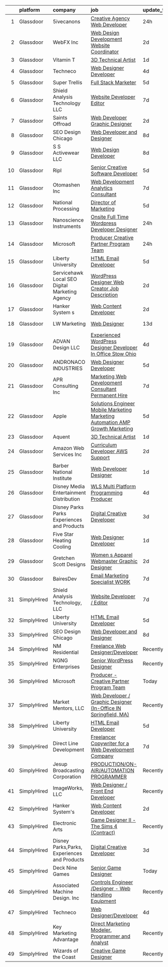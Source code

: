 

|    | platform    | company                                            | job                                                                                                                                                                                                                                                                                                                                                                                                                                                                                                                                                                                                                                                                                                                                                                                                                                                                                                                                                                                                                                                                                                                                                                                                                                                                                                                                                                                                                                                                     | update_time   | location             |
|---:|:------------|:---------------------------------------------------|:------------------------------------------------------------------------------------------------------------------------------------------------------------------------------------------------------------------------------------------------------------------------------------------------------------------------------------------------------------------------------------------------------------------------------------------------------------------------------------------------------------------------------------------------------------------------------------------------------------------------------------------------------------------------------------------------------------------------------------------------------------------------------------------------------------------------------------------------------------------------------------------------------------------------------------------------------------------------------------------------------------------------------------------------------------------------------------------------------------------------------------------------------------------------------------------------------------------------------------------------------------------------------------------------------------------------------------------------------------------------------------------------------------------------------------------------------------------------|:--------------|:---------------------|
|  1 | Glassdoor   | 5ivecanons                                         | [Creative Agency Web Developer](https://www.glassdoor.com/partner/jobListing.htm?pos=107&ao=1110586&s=58&guid=000001814741b17e957976857924c1ac&src=GD_JOB_AD&t=SR&vt=w&ea=1&cs=1_4ab7ccbb&cb=1654757896961&jobListingId=1007927276507&cpc=973E6D846143997F&jrtk=3-0-1g53k3cd6r0m5801-1g53k3cdjr04m800-84094eaa113f8c80--6NYlbfkN0DwgN3Z0NLANbqvS63xM-vlXxP4hUP8fczFn8co1XNvGgiZevgx41uD-8wuv-7f4oEpDxF0jaTNnGxpufoP4YOzprsp7u9ZgNQK9f8FjBBJ9XIgNuTMxmKxCGoz3d1dGbfbgEzvWaDtePiTy2fwByLniqz_qXD7N9vgkqYwEZzoEabkJ9UFWHUQxjyKJVaCmkmG50Rmmpw4NqSwgvOepd9jd09TJxovsZLHdKUcUoc7PwTM7yZH7BgCB55QoCpKNiYtHvHFg4or1JhcYmKJdWcHZbNG2O7Gj2bHUuAIhEcDceB3TowCCsfdbGXhiJ_bYsMM1RZku9v-NsNazEnke2cIbvhJs-W9JAgWJz2xtpCVYIl4960avu6oa54gGg_hhd349Chi8XP0sRcGfOv1l0pn3cPgbUstOC9XrAiQYO8gWWLMfBRgNtcDY0IFsgneoIUTmAyp2uVL9NZNJSJjkmdv3RcdwkwELzeLNdSfJySsomhJct4epSCJDRjukBrv-4KPoXbarAAetg%3D%3D)                                                                                                                                                                                                                                                                                                                                                                                                                                                                                                                                                                                    | 24h           | Jacksonville, FL     |
|  2 | Glassdoor   | WebFX  Inc                                         | [Web Design   Development Website Coordinator](https://www.glassdoor.com/partner/jobListing.htm?pos=109&ao=1110586&s=58&guid=000001814741b17e957976857924c1ac&src=GD_JOB_AD&t=SR&vt=w&cs=1_214c5b33&cb=1654757896961&jobListingId=1007920957231&cpc=9FCFC59387E3FBF4&jrtk=3-0-1g53k3cd6r0m5801-1g53k3cdjr04m800-f463d66769996559--6NYlbfkN0AA3uNcJ0aeXBAdVd1dUlJvZjHaUXbbC2QUFGJChoFW7xEU327m6es5SMDBLQ2TxuGDjWXhihKMzw2y6I6OYJUyY_7T4qpwyu_xqj7AmKm5Ig7tJYUUxVeWi8D08CpuVLYffC9MlUCMZe6iHQrfpYu5yTN-TfC6PQWo9DbQknP0IuiXsy73zAY6wy4ojSM35m3YYzr3igjAdY3oOTMNthfzFR3jJVa4Y6OySn7R32XehZs1ZYMBeGkJDfySfHrKZCRtEOXNYEjFftBl0Jocq1XKwvm4UKOFifF-jUMNH3u1qKYIJSQmzR1nrZvb2UtW8d5GNJPwlPbfbQ6rAL-zZZfE-OYBlkIbyjMGoK8we7vuUjH45xlcrpI8XBSZLTPw6rOLiVa11H0TVwcIXenY3MJ9ejkGAo7luGvfU_DkBXUKwASoRtqHgshLD-Of6B6bnqm6CFDQZVxrIpYpSUO8MbmAdOBCsSVJvt2rFT6f04y-q6EX0D3c-Cgkb1qqqpZL_-B7mozsGpVAeE0Jo8m9LsXztex5tGWmSEBdfj0Hk_q_MFmSz2LZLCO1pUZFHsWGW6DtUQlkEaj6O58lVZfzWwCKZj0H3VLyb9A28yFADmd0Kg%3D%3D)                                                                                                                                                                                                                                                                                                                                                                                                                                                                          | 2d            | Harrisburg, PA       |
|  3 | Glassdoor   | Vitamin T                                          | [3D Technical Artist](https://www.glassdoor.com/partner/jobListing.htm?pos=122&ao=1110586&s=58&guid=000001814741b17e957976857924c1ac&src=GD_JOB_AD&t=SR&vt=w&cs=1_3c9241a0&cb=1654757896963&jobListingId=1007924250804&cpc=B076152010A3B66C&jrtk=3-0-1g53k3cd6r0m5801-1g53k3cdjr04m800-b676246afe9ffab5--6NYlbfkN0DMrcEu7yrtATojKJA7cEzGQ3FdRGWLh0CZQInL4ECGI6k5tN82kdM0OKoro5eXmjqrlAnDtckO5oeRnp0WuwL4LRISKzB96TROHOn88Gkm_ZjVTDxR6yvKi-wTEpxbYoH4Q9Epgd_JwKUcv74onN9sPbFCnxTAPOYzeQVeoWsKFMqYs4iW4RQB83hfagTwsAPY2C3fILfeJQAlZCfeDYTEYtoKd_UgOvU_2MGzTU1-xMg56x8nNdApOG-v8JUtVGQl3YXwhNTpY9TXp89JkuFkY3dhI23sWa-pyGWQP5Z9eg178CB6AfOATd8UYM6gGO1JBAeDZhq-H4MGPdSPQ6N3w-CRK4NXaAnkyJ8qv8GuRzi59JI500hCuaM1KYnt16Sz10S9-Dg9PvyBHW8o5K-yLNQLYnvPgTwRyzCGW495ktKPGr9FvPAFazhW-w1WcJJEGKWnja54tPWiU-WmNf2LEYJEbtuz3g8%3D)                                                                                                                                                                                                                                                                                                                                                                                                                                                                                                                                                                                                                                                 | 1d            | Remote               |
|  4 | Glassdoor   | Techneco                                           | [Web Designer Developer](https://www.glassdoor.com/partner/jobListing.htm?pos=130&ao=1136043&s=58&guid=000001814741b17e957976857924c1ac&src=GD_JOB_AD&t=SR&vt=w&ea=1&cs=1_211f8b12&cb=1654757896963&jobListingId=1007917975416&jrtk=3-0-1g53k3cd6r0m5801-1g53k3cdjr04m800-5066b3ab79b21723-)                                                                                                                                                                                                                                                                                                                                                                                                                                                                                                                                                                                                                                                                                                                                                                                                                                                                                                                                                                                                                                                                                                                                                                            | 4d            | Remote               |
|  5 | Glassdoor   | Super Trellis                                      | [Full Stack Marketer](https://www.glassdoor.com/partner/jobListing.htm?pos=106&ao=1110586&s=58&guid=000001814741b17e957976857924c1ac&src=GD_JOB_AD&t=SR&vt=w&ea=1&cs=1_c323b2a7&cb=1654757896961&jobListingId=1007916099653&cpc=678FF63AF7ACCB7E&jrtk=3-0-1g53k3cd6r0m5801-1g53k3cdjr04m800-05df1faa118ee33a--6NYlbfkN0DsBOlmEAMqZtav1V1WKZO3RUElpafjggtWvxyDQ3xFSh1wBRGmW-tFNLeqS-E3LLXxa83bj81VZ4GjKQx-g4O9na_cOsk0VB6pO0AMHdwLqRvquaOO0ESt0V_23ylcTwrV5E5izcq-q58pQWc_DBROzeRcXh5UAI1JYoZd3aQvy4v3aIfe8cwbKiiiA2Qnakx3LjksrOXna68Wbv6S5JcCj0I0-z2oW9v5UBp64J-DUTqhSvMv9JXS2ymS9h-6Jdnke0GjMA9JBdCVOkUIhRtRGeY_5noQs6R0QfeQuii-r-7lx2CSzDqXNYVm_EL89b0b4p4WEckd78naZEzXguMrJtnhc9W4fMEtMG72sIsOnmeu3-8Er0xeQds4N7vcANfI_e4qI4hkhSNnAl8-YeLBjkBHewDA3EIsLY3plTPAt0kIw0iDE1aVzAuF1ejlSLIIk0LDC-E1ceNqCjK0toV12_KunYM1tGnKT1rj_OyplQ8M2ZJbXRn5lin2v0HU7AezmewvYTT2EA%3D%3D)                                                                                                                                                                                                                                                                                                                                                                                                                                                                                                                                                                                              | 5d            | Buffalo, NY          |
|  6 | Glassdoor   | Shield Analysis Technology  LLC                    | [Website Developer   Editor](https://www.glassdoor.com/partner/jobListing.htm?pos=102&ao=1110586&s=58&guid=000001814741b17e957976857924c1ac&src=GD_JOB_AD&t=SR&vt=w&ea=1&cs=1_11d58e1e&cb=1654757896960&jobListingId=1007910318418&cpc=A030875928E27D3C&jrtk=3-0-1g53k3cd6r0m5801-1g53k3cdjr04m800-1892fc351d5545fc--6NYlbfkN0A7LSr4CKZbumFuJknH5ykF-QeZfrUa1JqeHNw83nAVsH8lo3uH_6lugSpin4uZHVi1kMiaB4MGUQ-QxtgHE0ovt8yOD-Sl5ApIsHXCZxiEtMS6SqhOo4dhLxdscFZ0bESxhugF_VPlDnSTY0-BF8B2APJCm9FWs9Q941fcoRAxd96HFbEEwfsfUK0-A2l8hTLX5Ie7Zw02AK7wRRid4Ol3AvOG831opd3ABgUTNT2J2MWmeC7X3dbuUo1l3iNXMr14rDd35zrEMYM9zN-NDvkqvAeg0sFdjXZ-oAbktFodqcJeiOfspPhDBtq2_GAmo4SDJnYvI18nzYKpgsFsqBtiNc4IYD0oZQ7nUPCDyHvCiIw8EBuqQgFBZeACNijDmfFhYo8TS7UA1ojgAiD2LvrG8iwAjrsCBvrcFJWCFeUtvCP-TxNIiA7gEKawl3DAS9hBnqc9a-BVJsIvBUcXw8zxU4lOXlH2tchVituZXpPdTYSeT1tYnjwC_Oh2yxfIjgUpgJziXIvluA%3D%3D)                                                                                                                                                                                                                                                                                                                                                                                                                                                                                                                                                                                       | 7d            | Fort Belvoir, VA     |
|  7 | Glassdoor   | Saints Offroad                                     | [Web Developer Graphic Designer](https://www.glassdoor.com/partner/jobListing.htm?pos=110&ao=1110586&s=58&guid=000001814741b17e957976857924c1ac&src=GD_JOB_AD&t=SR&vt=w&ea=1&cs=1_9c5c6a48&cb=1654757896961&jobListingId=1007921596240&cpc=1EC006BEB16B588D&jrtk=3-0-1g53k3cd6r0m5801-1g53k3cdjr04m800-a9362e90bfd08618--6NYlbfkN0D4nuovUOU2dPryPr7-xanE7ZFWASvaSyNm3BqXIbrO0rpDsXgNTBKZrqn3k_yg8wD1nIKStaLf25xej0NSnVYxUFBNuDOJm41IUixLvY4z1wMRGBz5tMhfduU8J63ITegGk4S_TCv2MEhLLnPQZ_uNv1So24vR5aH5fpKXRleMXLPjw-G3Jt6j8uO_ba0BlymnCpvfWS9Irw6pPPKnKfSdGvWH1hUL89GEsNBAfRyLyGo4PXRmatozrw9qOgdmXJ3Ypq-gNNuVEJH6tGy8q1Ao0lIhE47LyIjowd6e3ar3rZtKGg1NOOSC253aY3Vzcax3Tbeo4F1m7A3R3Ifm-ZAmyRrIABgrkEEHDZEczJJ6K6cVgSP48RgdQBZCDOJ95U7Svz204D9d7bfyKDkxWvi3x-GJxJHLc631IuPGYYhGDgtrZHvEwOJpO8XMTd1lzNdhYRGP3OquzX_AqbeD2ghzwrCXEcBKH9APQOLsijxTKEbQLwxtEt1P2lENS60J_0STCbfg1M0Igg%3D%3D)                                                                                                                                                                                                                                                                                                                                                                                                                                                                                                                                                                                   | 2d            | Glendora, CA         |
|  8 | Glassdoor   | SEO Design Chicago                                 | [Web Developer and Designer](https://www.glassdoor.com/partner/jobListing.htm?pos=129&ao=1136043&s=58&guid=000001814741b17e957976857924c1ac&src=GD_JOB_AD&t=SR&vt=w&ea=1&cs=1_377ec135&cb=1654757896963&jobListingId=1007905745551&jrtk=3-0-1g53k3cd6r0m5801-1g53k3cdjr04m800-edb5c12235ecbca6-)                                                                                                                                                                                                                                                                                                                                                                                                                                                                                                                                                                                                                                                                                                                                                                                                                                                                                                                                                                                                                                                                                                                                                                        | 8d            | Remote               |
|  9 | Glassdoor   | S S Activewear LLC                                 | [Web Design Developer](https://www.glassdoor.com/partner/jobListing.htm?pos=105&ao=1110586&s=58&guid=000001814741b17e957976857924c1ac&src=GD_JOB_AD&t=SR&vt=w&cs=1_38a98871&cb=1654757896960&jobListingId=1007907546318&cpc=3AA3C13EDDBAE8D2&jrtk=3-0-1g53k3cd6r0m5801-1g53k3cdjr04m800-9a94e0e65c736bca--6NYlbfkN0Ajr136nt6A_LHOZ7dazkZBMRVGXfFx1UH3hXSlGZi78qV2vh4IIPaG56QxCFgA56Adpr9RaXdipIXu1R4bmSOvMziN5foyE-Hu6-wOJzorB798i-BTTof0WkY407sJ8JJ-b48jkEdELNvzxft-sRf5NMtJ6JiYIBRDHRpWroXbQqBaO_5kxxHvN-KYbt9H9FU-F8bCVWeed56PDkhqUEuRGHhHzWK0Nu3lZP0kPet2iRwACwaCwOfDb-EMyWgGqkGu5pDNkmXQJgprkAY4vOSY5ydtHApKp0JbSP4gUuecl0g5uVCe7wNfic2P63ns-tm-7epoqG9rO18CuM-hNGGdMH92P6ODMFhQ8AQzBmRCGAwluTXT7-jDzb3r2_EBdoENDRqGSR2psXX2YZ1VJiX6aW6NkIE-L2OhjrzeIxHOCOoIB0UQuxSBw1LsUIT9vLWPBK5m7E0S17gHZW-eMFiaTUxBvtvpPEmjCJGCSI0hJixXlaD6AnNLQBUe0zouVvLGmPG0-pDT9fy5_ZWduGD3UE9SR-UDr-vyzi658_zxoaMftbeKQmoQeJQ0-F_GIopmGKiad0zE8GfYdzhmB_5PxTE4PLTykEwhN1idBLSUigOSanRZ0GFHF7LWRr0bA9t30-LLsbArV9agmUdEdDlQ6O3s6lp4JPHdbNo7vbHGMf-yV7yU7io88HcoK6XhKe-wpFopkCqkcXz5rPAmUh2OTKvBJu2rSEftXn0vVz1ETvuRCQBUvp9hJ1QKCjFHng4%3D)                                                                                                                                                                                                                                                                                                                                                | 8d            | Bolingbrook, IL      |
| 10 | Glassdoor   | Ripl                                               | [Senior Creative Software Developer](https://www.glassdoor.com/partner/jobListing.htm?pos=116&ao=1110586&s=58&guid=000001814741b17e957976857924c1ac&src=GD_JOB_AD&t=SR&vt=w&ea=1&cs=1_0127126a&cb=1654757896962&jobListingId=1007916173792&cpc=F5E96E35A1725171&jrtk=3-0-1g53k3cd6r0m5801-1g53k3cdjr04m800-3aa39966da08cdc6--6NYlbfkN0C1hbfb0kNfjEz9wPHc97tRjY8tE8O6gicCPMDAwXENoGf_20ZGcoJyBqdNZAfAga3Soipd2Yx2ttz5LEZZz7MUiLeug6s0XU5Nfqp1VpdwEw8jTC3Yrfv3I1Pwsot0arDGDcaqOfP0MkV19dOR4ydXRLVGxAM_yBArHPMTqQdyYJasaNJAr019UWmTpXvOnOQZSGN4-KQY1eFZBGHQF_MnTOkLGk_5oZsa-y2G4BFK0Aaa_9G5tUThKDPim4jDBtO0py36HeULRJbKLccr5hPncCH22fragr6aF8LThY6rV3Da1ME68XQlk0DnFXeJCh8ZGcvEpYhVe_VkiWR4zhIG88PQiTkerPM0oankGgIzecpmg9wKgOfSrg7cbqhAhcNsjuxfHSgx0LGgaP4UzZA0q7olibbLGET_qLYi_e9kKmaBDGnAJzrcvVKess59llDgGRx_hpn1CS7D9jV0-UKXFlp-5lJrXI3vB3-XMIycz2GE21RiognuZioyDVItb8sBWYFktUtlpw%3D%3D)                                                                                                                                                                                                                                                                                                                                                                                                                                                                                                                                                                               | 5d            | King Hill, WA        |
| 11 | Glassdoor   | Otomashen Inc                                      | [Web Development   Analytics Consultant](https://www.glassdoor.com/partner/jobListing.htm?pos=125&ao=1110586&s=58&guid=000001814741b17e957976857924c1ac&src=GD_JOB_AD&t=SR&vt=w&ea=1&cs=1_19a659a6&cb=1654757896963&jobListingId=1007910044357&cpc=AC285F3A3ECA6BB0&jrtk=3-0-1g53k3cd6r0m5801-1g53k3cdjr04m800-7f9d6fba4d1984c1--6NYlbfkN0DTvtoqktU-aaZHXeGwDg0D5Yy7XbOWxpdcnJgUddNWsDjBWY6ZI834NPhZpr91kLa3xmeoAv2VDAkr4EsHgtAhMA5CwwH4IdeO5pgFdE-c4H5WcIXlUVpA5mYf8iEbNQkIHiWMr2KDg4vuVh8UkHwhXPyBDYqg_UDw3plJFNF8tkSXGwQG_j7x063Y7VKW2_b1sYsG_IJRKvVqd9qZCuVlHtv-vTAXWKP9h0nSMO4SG3TZNlxJhB0YmSZgGrT4c7jtdhMSh31ToWBHJZcPCuDHmC9CrfHNQjQurJZqVzyQAYoD-a3NEoQUY3dfpePneaiyWUlbcg9aOuzReiWIa7A7NJv55OlJ5jpfvKpDtuHGElSgGbSTDuypNHNsxkB6j0CH7xAJ0oGkMb_b5hsnB-nMzMrBbLOmVokEAjytBkAgMI1DUXHEhlHS4_1D745EthEhfDULQvxFls_mOZ-f4Ai3o_oI7kEcYbKH0ynZlgeWE1SRr4eXC54o7B4nTh-bPen_m36TMxo4FJ0IBcoTGYWlhZ8uRm3zAUk%3D)                                                                                                                                                                                                                                                                                                                                                                                                                                                                                                                                                         | 7d            | Zanesville, OH       |
| 12 | Glassdoor   | National Processing                                | [Director of Marketing](https://www.glassdoor.com/partner/jobListing.htm?pos=104&ao=1110586&s=58&guid=000001814741b17e957976857924c1ac&src=GD_JOB_AD&t=SR&vt=w&ea=1&cs=1_ed4bc63d&cb=1654757896960&jobListingId=1007916964215&cpc=0EF3FADC52EC4A72&jrtk=3-0-1g53k3cd6r0m5801-1g53k3cdjr04m800-dc6cab13f25e018c--6NYlbfkN0AO-lx13pzomzdSppJUWL3QXsQT8oyFk4U4LWH8QC50ColyNbWeS4BJzYXHWe0txg8CfUGoEEFySOmU_Gayl2XdIB9dvWMJG8hAmScqqUOk8-tvtY76W36MKcp7hcK7cXkDpVr4IV94xAZg-Q2B_bjpuKX6JGgzId8Sz0C_POTt1D2jncYGW4vnO8To6aTSApEMV6tBw0hKT_27nz_E0OrPF-vdQ_C8HTN8UbXkAGsevAQOqnxpCNPugtiJISaLW3SrK01t1jhFkxmgysQDCJ4OXstqmikr3Wb7RT46tzKVDu0WfnlHHZl4uOvIEwbU-UU1JsIcBQshADiKCoBo1Bag5yfh9ydjyo_xeP_46gQSJsq6znbpq0tnSSIbd7F2YuuHwBmdE77ZFmALThgDRJREVdUrjmQF1ijyh6iWMKH7AI-F0FA20j5hNEuKWcnpudi9cZ-vJ_WNB-yyOejn4nfO8McStdrRe5WglFpy8322XBXsGY6dYu2fgr42joHhbm_9Jpv80Lkemg%3D%3D)                                                                                                                                                                                                                                                                                                                                                                                                                                                                                                                                                                                            | 5d            | Orem, UT             |
| 13 | Glassdoor   | Nanoscience Instruments                            | [Onsite Full Time Wordpress Developer Designer](https://www.glassdoor.com/partner/jobListing.htm?pos=108&ao=1110586&s=58&guid=000001814741b17e957976857924c1ac&src=GD_JOB_AD&t=SR&vt=w&ea=1&cs=1_6a105ba1&cb=1654757896961&jobListingId=1007926136725&cpc=BFE8C4BF51BDD557&jrtk=3-0-1g53k3cd6r0m5801-1g53k3cdjr04m800-5069f7cf6be236dd--6NYlbfkN0ApRnHUsNjnfNRWRnM7ATff9SNPzL8qSlFUCY4RzXflRD5VaCzMStmEdENmNM8JWCKXvxC4QtR_mvMC5kqUrpzT7iwktI0Hn79S6pMaOtfpmv-Cyt-vRNjahz6qtzfhn-fLCNKgq638TYlWfOc-h8uz8NE3KvVrtsgrfsQFPgJUm0VytLuTzaMLBpx5dZiIV1t2TcXgacWfak95Mn-JRFowWDiOmuZQjumw5hymxMGxn1Hetzfs35DulWw9xjZDDcSgWNoAXQXhBB9ByUIdX2E9I5Kd2QRqguMc9dmMO91e_q_0Xr5ViYZWvrsent45Sx_AvorYcGuAgRsCZ1iDSVWsAE9FSlnfbU3w2g4bCstMjMDsEoBsh4ZR6G35oRd7DhZRbEY4n1UBBnRLebb6_oxYK3QA6ZoPMISGO8WcCidIGvSUFQKNem2G3k5h2wrnE63YKvts-ZiMz70Hwmh7db6svj_dpYvd5Pp7_rYgYOdS4gN0OjZ6jnGsnJTRuywBlc2j413wcL1HIQ%3D%3D)                                                                                                                                                                                                                                                                                                                                                                                                                                                                                                                                                                    | 24h           | Phoenix, AZ          |
| 14 | Glassdoor   | Microsoft                                          | [Producer   Creative Partner Program Team](https://www.glassdoor.com/partner/jobListing.htm?pos=127&ao=1136043&s=58&guid=000001814741b17e957976857924c1ac&src=GD_JOB_AD&t=SR&vt=w&cs=1_1e3fd20c&cb=1654757896963&jobListingId=1007926717850&jrtk=3-0-1g53k3cd6r0m5801-1g53k3cdjr04m800-8a8a2c497df37388-)                                                                                                                                                                                                                                                                                                                                                                                                                                                                                                                                                                                                                                                                                                                                                                                                                                                                                                                                                                                                                                                                                                                                                               | 24h           | Redmond, WA          |
| 15 | Glassdoor   | Liberty University                                 | [HTML Email Developer](https://www.glassdoor.com/partner/jobListing.htm?pos=117&ao=1110586&s=58&guid=000001814741b17e957976857924c1ac&src=GD_JOB_AD&t=SR&vt=w&ea=1&cs=1_bbabf564&cb=1654757896962&jobListingId=1007915758186&cpc=8795CF9063CD573D&jrtk=3-0-1g53k3cd6r0m5801-1g53k3cdjr04m800-8008f5f408073523--6NYlbfkN0DJj_xBnMkxta0JkMhp2zrLnOUztiQYfsFoMajxVnxJH1F0cTi7s2M4ahEdLdWFO-BqmRaLUpbwRIZ7IJNE5Jhy2Q0vZVUdHycJeJyACt3qfLEXBtyRyPrgrnr3HxdQLYX3EwJ4XPiDxoSfjsS-rituzWuBLTDBkYgFntRSehJ6_bQZ9iUcKZ1AGEA1ZSy-_-SaXbqM-R526ucCGWeqWdXx3xNlTVUEkHF8xApw65xBFluqwML55vmWtxCTYkl7MNwX1UGVxuPUbKVpcmjhXHLs9W78-GwelNeU9y_OlkBOYqVkQkTC5Hx2hy8ADMCZdYC98GY_ao9n1fvUdbbDr1dqRA9j8Gv2SlOPsxYUM4PiA3brR55nmDxUdy77u4TCu0AhtyfaAqyPIARAWLjXGDLsnoRWUEHMeH4JkzK1hJx2fLG4S1hOV0I_p4iZocXjEhzq_gKfimCL_revwNHVs7YevFBqEvmDZ9WUeTN60rUUtqQamBNruqw2)                                                                                                                                                                                                                                                                                                                                                                                                                                                                                                                                                                                                                         | 5d            | Remote               |
| 16 | Glassdoor   | Servicehawk   Local SEO   Digital Marketing Agency | [WordPress Designer   Web Creator Job Description](https://www.glassdoor.com/partner/jobListing.htm?pos=115&ao=1110586&s=58&guid=000001814741b17e957976857924c1ac&src=GD_JOB_AD&t=SR&vt=w&ea=1&cs=1_22e4407f&cb=1654757896962&jobListingId=1007921444550&cpc=C19BE7EA145E205E&jrtk=3-0-1g53k3cd6r0m5801-1g53k3cdjr04m800-b8d7ee5057e9e745--6NYlbfkN0Dhyl2KT8cYDhmhv9OWpKkN0cfTo7UwpzpqH4qyOwi-mAUskKMdUXjSzTrbcDQE3b4DvzeHnyYLIgmjdoW0pzWiXy9kTvRFBiWwHGyAz5svE1DQUwu30cZEuC9VwOyVXP_le78BVu7-k8JcUCYl7Jpey8Yx1JZ0pYedNATshKYmXdEDR0PZxHwwIkp7W8_wRpgyB7YX1rfF8lfdTI4IQeV_TGqJM5jpI9425MClnvUQj7SP9CsZwyHslg0MqLE-svXms04Hu_VSuYq9nRAAme2PoljvoXesfA8ZAy3l5cb47nr8npdOGNAmOTNH6jrrmBHqL7DHs8dCO6vAAIlFkR-PB-zmrZP8_lF4dtVrpcZ_s9amROFCIjOdTbZyZXMknrrDroi9AoMjQ2wI6F7o72HypLKZjHWmEii7bFEN_9PlcpdSpSKG6fH7Vkz6QjWzWREgXVdRGC0JDzr-mCs4U470_MT0nI7oQ3ISMEdbGep6_UdfP3O4JplUNViIKMLWmQ7ublfDkBO7w5FqvOTqFBFzLBC6_fjiIiU%3D)                                                                                                                                                                                                                                                                                                                                                                                                                                                                                                                                               | 2d            | Folsom, LA           |
| 17 | Glassdoor   | Hanker System s                                    | [Web Content Developer](https://www.glassdoor.com/partner/jobListing.htm?pos=126&ao=1136043&s=58&guid=000001814741b17e957976857924c1ac&src=GD_JOB_AD&t=SR&vt=w&ea=1&cs=1_84747b57&cb=1654757896963&jobListingId=1007920966722&jrtk=3-0-1g53k3cd6r0m5801-1g53k3cdjr04m800-4bd204d5999c692c-)                                                                                                                                                                                                                                                                                                                                                                                                                                                                                                                                                                                                                                                                                                                                                                                                                                                                                                                                                                                                                                                                                                                                                                             | 2d            | Remote               |
| 18 | Glassdoor   | LW Marketing                                       | [Web Designer](https://www.glassdoor.com/partner/jobListing.htm?pos=101&ao=1110586&s=58&guid=000001814741b17e957976857924c1ac&src=GD_JOB_AD&t=SR&vt=w&ea=1&cs=1_2e8b49c9&cb=1654757896959&jobListingId=1007895468321&cpc=6AC19DBC8EBCC543&jrtk=3-0-1g53k3cd6r0m5801-1g53k3cdjr04m800-3d06236e05f6d6ba--6NYlbfkN0DfhRLDY5E7BVY3xhBTAobuSaZ3WR2SqAJ-w4NHeQGDZ_AVI7MoW9SUwOGs9_RAfrAHgCsjqAmyd0L6pLGceABC0g6YNCi_CHcKRNHjlY7FcUJrmQFGECGsyUm65aWq_IoRzvdVPewbiEFdQ5-bS4Bc0Ka3utPSsiD_VWk3KeUaZ1TrX8lmp4rqDA7_LBmhjec14m_sMbJocW6KWmopEKIYp2mkiAsJIhTjvhfIajfojKIV8PGUeVZpvElUHacZczVht0RILoEpzI6A0krrNyWpZzw2xN616ci87i5uCUd4dM60joletwI5HBe0DKBPZjKtbg-sFSc3yUWHQLPG9XdXzmZCe5Vx4PBTHR-pN5co3Q4v0VFY9gZTWumqyQBzWCYHG9EBcvnKreQ85MwTJqQNspZKHOu7ldofYCJ8a4h9V6zjD4RbKCBn0ENxZWHSzABwsXotGY-kgKshcmyOD1CLNcqUp-U3yLahPT-OItJ_3wNFq6iJtIgYYVqJh08F_5k%3D)                                                                                                                                                                                                                                                                                                                                                                                                                                                                                                                                                                                                                   | 13d           | Bonita Springs, FL   |
| 19 | Glassdoor   | ADVAN Design LLC                                   | [Experienced WordPress Designer Developer In Office Stow  Ohio](https://www.glassdoor.com/partner/jobListing.htm?pos=103&ao=1110586&s=58&guid=000001814741b17e957976857924c1ac&src=GD_JOB_AD&t=SR&vt=w&ea=1&cs=1_ef4e6199&cb=1654757896960&jobListingId=1007917643696&cpc=55AEBC16DD02C8E6&jrtk=3-0-1g53k3cd6r0m5801-1g53k3cdjr04m800-5ff23c5acf5c8d17--6NYlbfkN0D55hMz5WA8YX_dLayiPM-06ubVX86EvwRRl9IlyL2IOxUk6jvVi89EQpwJ_IRxxURGsp9L37NUwP3BB_cr5DGNmbSMs30THpfvwIpJVeBv_FyqtVXeZwvKyxs3MdHXAHPWOEjf3eO_aNgc7nNZ0Tckfv22IIh7me0jK0kDgsfbccu7SAmZy5O5qsyds6vwCr47wHOlzmT3EJ_D35JvQJndZ4kmIVOw9ipPi10Ba1SxVNG3LJYQ6-dkMc-KgBoVQxik-BZ6EhBvp8_FN2Q4fW4NQ4FEiivJ7qu_6X3hcwoeeT6hsKH2n7IX0VbVwICopLmpuGe41mTNEJBdi467pojlq3uBQ7uGqPFHK-HbZcUNn3shzB_o7XE8KyXuzt_hmADCQgD45WQQb2SX49QUNlPatAUdnMZznsvTTgt7RmlVhEy7XfyCc8lPaw-NEm0T86JTQOoAZMeFwWclSukeEkfuIHWHDscYMd5sW1nAX0R7VPl4WsC_rAwHklFrKydHiYtB_cKHPOvYZ_K0GAjwNTUyETnW9CkTVwKsW3ZX8X6iypCVn7O7BrNX)                                                                                                                                                                                                                                                                                                                                                                                                                                                                                                                | 4d            | Stow, OH             |
| 20 | Glassdoor   | ANDRONACO INDUSTRIES                               | [Web Designer   Developer](https://www.glassdoor.com/partner/jobListing.htm?pos=111&ao=1110586&s=58&guid=000001814741b17e957976857924c1ac&src=GD_JOB_AD&t=SR&vt=w&ea=1&cs=1_1e320b96&cb=1654757896962&jobListingId=1007915879915&cpc=63E4514951618C5C&jrtk=3-0-1g53k3cd6r0m5801-1g53k3cdjr04m800-cbc503765927d3a9--6NYlbfkN0CJ8JBYwW5s_BY83i5deDI0emmvhSHA8ceqfwtjD-huIjkzuNMFYNAqm62a9G0YwT4FDu85NAGi7PT8VrfgtXCJDBXuQ4ghsUOY1SpyzuOaxeUwT5Bsa_NhkTbFBCMj4WW7BvkzbUsQuexCA8vglxzzIZyy8eZjPRrWnQYSy-ZXque4eO5BrvIjZnVs0rT_lI3x4iRp5HV8ot66b1mIwgGBuPVW2UsO6EPmZpH5zdTQRdivSDD4H7s-mhj7N5DLjDS8WDqXWreBk9Qbo9OEvddzzHAtHUbvZZ_llHJRWnCjJ666b12X7HzxuWEO1UNnjZEXRecObS1KhRgUayJ0JiSjZDfIA_FXtKiSZpkeUSIrxjDVMfBNe1wkhMXXZB4pG1SWSAhG_S_C9V5ZD25KqSixUUmJaRGhO-HnNa00dH3UXutC5odvLmoaDidls0cFL-qzN6RnoSGjMRRu_3eQBmCUELzVgVLzkAl6DyUyJOxN7oqlDlvAhEvlDXKt5ljls3RkncNXBPWRDQ%3D%3D)                                                                                                                                                                                                                                                                                                                                                                                                                                                                                                                                                                                         | 5d            | Grand Rapids, MI     |
| 21 | Glassdoor   | APR Consulting Inc                                 | [Marketing Web Development Consultant Permanent Hire](https://www.glassdoor.com/partner/jobListing.htm?pos=124&ao=1110586&s=58&guid=000001814741b17e957976857924c1ac&src=GD_JOB_AD&t=SR&vt=w&ea=1&cs=1_4d0bbc8a&cb=1654757896963&jobListingId=1007910340769&cpc=B076152010A3B66C&jrtk=3-0-1g53k3cd6r0m5801-1g53k3cdjr04m800-9099faf89722816d--6NYlbfkN0DKYEYS6AaSgPeXyWAkdM8_YPNZv0Ej8KjQCXpwSuT3KN5h05DBiQlmPNZ1mcSrWHrCPpUt0DbSdT7WPRC6TWbQtbHq65ZAthwH07tmDGqjM4IvSVTqyMM-Mc5Xc4A2jcqkpKMor2N3xvMkKa9lZdFnimEcHDvOeIcbT6IjKiDLdq1klCMms44DyNNQtg6PPTUs3SgMlmXzwOE4MFi0JbQv9eQCT9J0kK_cEEbAavTQfX8QqxOfGRueC6BG0tVsMwkmHXSjSsC2stXn4z-Q3bMHGm7Le4w-daZcveO3QEO-0COo4v6YIX4KgdbU4frhi46By--kLaZU5K8FuvraqPtYbvoeTuql43x2yarNEMgZ41zm4ud7qurAeiq7SW0Vi1EWI_w-YBOJPYMgccpbhU6qvm6Vzydvm-o_i-bZnss9BY6ONxy9TzwduYLOWn4p-Nfyi0p3LPYM4jZaxP0lQ19rb-ZEkEI023NofnDYkFJKjxy-BN435ZwsDUqWI7Lgq3a4az5pREP0ufXLY8k57VUI-d2SspSpm6HpS7xYqQ2rxw%3D%3D)                                                                                                                                                                                                                                                                                                                                                                                                                                                                                                                              | 7d            | Zanesville, OH       |
| 22 | Glassdoor   | Apple                                              | [Solutions Engineer  Mobile Marketing   Marketing Automation  AMP Growth Marketing](https://www.glassdoor.com/partner/jobListing.htm?pos=123&ao=1110586&s=58&guid=000001814741b17e957976857924c1ac&src=GD_JOB_AD&t=SR&vt=w&cs=1_511bf591&cb=1654757896963&jobListingId=1007917014383&cpc=F41FEAB56D215062&jrtk=3-0-1g53k3cd6r0m5801-1g53k3cdjr04m800-83dd83ca0f942196--6NYlbfkN0BvKrLyj5gPmtZO9T8euul8TCxuuKNOtzRJOomxnwSEodTz2Bc-sPZl29JElYHfcoRu0fPF_ZzN6Kgu9vf9AV6W97yKL7vpLEBrMgPJZ0W0rdIXw6WwRLSf9zaRHA6-PnVWqQDkbUn1YMDbkw22WYnie-iPP5vQXnaXKfEuvTf2yFXh6ZPgoShoWIRvKClqTJefSdU9bm7BPuEplsqR2i7r_J8hZSWgG-Y0hFYP6AOtYj-xvEcFDBmtKyx0AOyr4saQJoPbD7uJ5-uRAjikEKbNsW5ywBeg_rdWbALZdr26FC5SY4OhbbVxulPCZneRU_EwiR86_UvYHyHVOT8XI2K2iHeTgnLecamub7yzIJq_pFTB2iwPsGFbHAIUD3ED3EnaFPGYJ8KxTTCFgN1xAteQGC01IFvsXMe28O2WE_4JKPOprqJpk-1k2b2-9BqNBYXWS1huYpu-kTWv6rJsbSVf3rd8p9d_KRnx1uys6HCJzaBDamQZk9iVQasZ6_8thKRuChK8AYDrrco_Pc4mI9fs08qt3QutBtq9vc_I2w0mrDLzPUA3isLtPof0cSmmE53RY6cx9bU846sWn_F1igzxrPP8vVixMi1C5xwTKnpwE6CKcyTHoRZyrYetVyYPIMuB97Ysu3Yt0O6-kmE-SNVoDtoSDtByhDHcNAvnXgj_Agjikknml1VSlC41thauQkL1zyLFFwAFH9OgzvEE3FpkWezP8zQL3mJwCrLZxMuHjKyAFq9Oj4GXLPjrw8HBCEIL6othUIPaWe_lLAMp9j6FeYMAp7YxTWc_yG6PL3HFKkkkCOHBIDoqcWLqE31WQnqBwiR_3ZGgWeIr2De5DCvk6iBc_JMPgNn8M-ZgS8MNAnu23pDu-cGVHG9c_d9fWThoJ1oc4AIZ59PPDQtH9FX2WE6hcpC65ut25kMPV-0nC5Ejxqent3bOrI9SZBMMra9_u1D7Cc8JcVKsO10a3M_NesNwC_uyfJLiDLUv7BapWlx38d2zCK9QRqXUJ0PAgcoMwhjx_PJWn6dYCROF1bP8) | 5d            | Culver City, CA      |
| 23 | Glassdoor   | Aquent                                             | [3D Technical Artist](https://www.glassdoor.com/partner/jobListing.htm?pos=121&ao=1110586&s=58&guid=000001814741b17e957976857924c1ac&src=GD_JOB_AD&t=SR&vt=w&cs=1_979c393d&cb=1654757896963&jobListingId=1007923719283&cpc=FAE5E775D180B2FB&jrtk=3-0-1g53k3cd6r0m5801-1g53k3cdjr04m800-543a1d89cc196ac1--6NYlbfkN0DMrcEu7yrtATojKJA7cEzGQ3FdRGWLh0CZQInL4ECGI9gD0Wolx9R2EDT7B77c2cRZWsv8m3llZu--9Lw114O_skrLyF_I6SgxSxzYeplcDPXGdHein_SZiLSSfcxNX90WARoK4PLXqXq75b43CDnftlS_FE9aV2wRJHGfXTKNI4SFkpLZhRh1okEeI6MkYZyxegCjA1hc_-B23yT4kF775o5JXaAs9FSq3sR0-UzwPW6hSQuk8O_wQsmKXv-S6F5Ez-_ypJ9FOx_Bt9hRNJnFvfqYHOAWroZ_3lfJcu2ZtZl2QxlibHXW4yCS2HdMf1l9q_5cEM-jOsOfKqsPZ3Q5MkctR7HtvecdbbkwZau8NoyysVSkc2qeM7EVNdyQb6Y3XzB_IRHPmFD4adZ5NBnv4chMAbLwzwGg-1Hng8OoJIz8GK9yljWwzB39dfFv8xFuAODKL4X52A%3D%3D)                                                                                                                                                                                                                                                                                                                                                                                                                                                                                                                                                                                                                                                                   | 1d            | Remote               |
| 24 | Glassdoor   | Amazon Web Services  Inc                           | [Curriculum Developer  AWS Support](https://www.glassdoor.com/partner/jobListing.htm?pos=128&ao=1136043&s=58&guid=000001814741b17e957976857924c1ac&src=GD_JOB_AD&t=SR&vt=w&cs=1_ef72cbb6&cb=1654757896963&jobListingId=1007920772166&jrtk=3-0-1g53k3cd6r0m5801-1g53k3cdjr04m800-3262a55aecb4d11c-)                                                                                                                                                                                                                                                                                                                                                                                                                                                                                                                                                                                                                                                                                                                                                                                                                                                                                                                                                                                                                                                                                                                                                                      | 2d            | Remote               |
| 25 | Glassdoor   | Barber National Institute                          | [Web Developer Designer](https://www.glassdoor.com/partner/jobListing.htm?pos=113&ao=1110586&s=58&guid=000001814741b17e957976857924c1ac&src=GD_JOB_AD&t=SR&vt=w&ea=1&cs=1_f466b9e7&cb=1654757896962&jobListingId=1007924789569&cpc=9952A63AB06E78AD&jrtk=3-0-1g53k3cd6r0m5801-1g53k3cdjr04m800-6e16d3ab5abbf78a--6NYlbfkN0CQ8XWnopUwa2N10crpRVKCxVtySCUBlVivHB_lAYh7Jd-INwIO3-Qg6-ABR5Fuy4QPYhOoO-o_zNVo4BoJX4SrEdwTA6XBteWNF1MW3sIHJ3bhv5Z-Fy5PnYYy_aTeYtorIrhqi3IohZiWJu_KGc_b4EUbvDc0jXnAsre9q-OX2a_d6DaE2jS5cqSOqlNbBjd-t7rEHW0u3CZO9pXxVRXLQ0AsOaeFXLqHPDuuhN3HimsO7WLrRYBOiSp3cV7eCu-qgpf7RVP1j9-CnwFonLsmhPmFNSR5gs_c2CCLaNRHTxcDgbBgeIcKnUq6_Lobjt1Jr_G8M30Rhyrgp7vTN0qn5_gFWoYOFa-Y59s1Zw_31EPbGoEDHXyMmym7PBahqBsINXN-xMuqI15qd4-9QKGPL0sLy8blePEeIPSeXL0cyCoUc0pDIjnNHSP4jkeqTXhqzpudbxrU4w3Xi2RaBb-G6XK28y1agwkLOKYYJKbBwS9uKsX6SjkiXKRRSpuSczqpXzyLrxNjyAfEWwJdbJyRwN_MkqTjGlySb8ROv5IRkw%3D%3D)                                                                                                                                                                                                                                                                                                                                                                                                                                                                                                                                                           | 1d            | Erie, PA             |
| 26 | Glassdoor   | Disney Media   Entertainment Distribution          | [WLS  Multi Platform Programming Producer](https://www.glassdoor.com/partner/jobListing.htm?pos=119&ao=1110586&s=58&guid=000001814741b17e957976857924c1ac&src=GD_JOB_AD&t=SR&vt=w&cs=1_84f510b2&cb=1654757896962&jobListingId=1007918123217&cpc=5EFBB0462F9C6B7A&jrtk=3-0-1g53k3cd6r0m5801-1g53k3cdjr04m800-15e85a76bd282578--6NYlbfkN0DAFTyt7pbDCC2JPO79CSdi1dIb81yjczP5qsKcZIxgiYm3-7g-689UvJS8MdHcuGNXZ7EtGVnqWbM7NQik1gWAXjIWSqTZ_NFqpbOnVsuwTurXsolO1d08tNKtTgbrNYDOiOlFXHzk7SIoTfcI4b7aegOg2df39nGHfcwSfTtFP4TerFALAJYXHh3rONvh4UHBAtTw36GW1tlniCs47gcLZuByPfFx5FpD7PO4szU9VzWYkmkykeTdj4YNknw-vNuf-mPnASE8BCkIBZ8yEyQAvaA52bwXW-TT7hZXatrObsgw9vm69UhFADj_jiC4lMFhMeb3ZoLUXCtaZpMclRzs67Cpdct-SRXrDBr0Bpn8aO9xcXQCNzRmcYQ31RNgfutg653ccoPby33StuuwlyEW-j9bzbt_4qOHEf8TA-IOzUx6iDR5OIc_TX2tubS9s4Y%3D)                                                                                                                                                                                                                                                                                                                                                                                                                                                                                                                                                                                                                                                            | 4d            | Chicago, IL          |
| 27 | Glassdoor   | Disney Parks Parks  Experiences and Products       | [Digital Creative Developer](https://www.glassdoor.com/partner/jobListing.htm?pos=120&ao=1110586&s=58&guid=000001814741b17e957976857924c1ac&src=GD_JOB_AD&t=SR&vt=w&cs=1_d80c6f8f&cb=1654757896962&jobListingId=1007919203799&cpc=6FC5BA77C9A4CD78&jrtk=3-0-1g53k3cd6r0m5801-1g53k3cdjr04m800-b4eb24192369b0a3--6NYlbfkN0DAFTyt7pbDCC2JPO79CSdi1dIb81yjczP5qsKcZIxgiRd1qisRd4re16D_VG3-wzWgmoe7oQDeePYgj_k8k4-RJPID_5qfWaIf4ZgBqyNkOH1zMl6jTLYYvewAse6O-lDIgEf5dHzpoZe9wj7-a0XvIqGhVsu_R5lf2UgxcPBwoicWw_9ilpF5f3mtWcRgDwsx5YZT8tLsFWXRDtOWfoKAH7yoqEl8G1MzvYdq4HCojF_IEIV1kuhJpJJd7iN78PSKowP780jZc4FwkUajk0u8TzKF9tTRt7p356AdkhSX0dIDADgpNKAl9hLkRopVYh2iuOHYHa53B_2hgtS8VbQtkppyHvkDrZF6L25DhEPlMu-GRoDqJXthUxbhffoPglNmktLfiA8_W70Tvjn4Fs6VlYxmLmxn2JIKIHRS_Hk7tIqMmkFoycyCVcEVXb-ILFE%3D)                                                                                                                                                                                                                                                                                                                                                                                                                                                                                                                                                                                                                                                                          | 3d            | Kennesaw, GA         |
| 28 | Glassdoor   | Five Star Heating   Cooling                        | [Web Designer Developer](https://www.glassdoor.com/partner/jobListing.htm?pos=114&ao=1110586&s=58&guid=000001814741b17e957976857924c1ac&src=GD_JOB_AD&t=SR&vt=w&ea=1&cs=1_a40eeb7e&cb=1654757896962&jobListingId=1007922988006&cpc=18C9CE28155C17C5&jrtk=3-0-1g53k3cd6r0m5801-1g53k3cdjr04m800-bdad3848810380a9--6NYlbfkN0CPM-GSW8iMlR23sa17RD7q5kdYqTEkxEJr77K0pHi_XR8W-rW3Q2fJjLTwuHB2NnRIg6gqz90Xi84XWDJTb6EnxVy_BLInWBJZpsYDZ4Xz2LG5qLrAf0pwvduezaTrorpmxNYiAqq12A1AP561NSDm_wjTg0ibzy_bOfRk-DRs_ChZwJOdKM54JcmgkLPJxRkcZAek2NFsiZWWX4Knd4DaotZAKFPHY3IR88ehllDhrTwhNT4bozwDDi0-xB2J4h0piYLznWLS5ZGRbuGZRXl8svLXwWMphI_CyyyvhwSdbX-Yw_bsT1TMR4llpSwHhelI_ePV8gg8clYyv_39XNZTKPh6QXLKofbBaIg2g09OF4opZbxfKBR2B2bvUXnN5CoRRK859iNc1TMu6Zdy9Gm94_c08kQXYTtGeu4DnsAN8RW0L-ufOKksFW2ZiTsF0_LDJ09FhxxEmtgXtRZ-Lzg5g0k40ZgsauZFNkdUpRuQr8kGqqn3EQtVM9lrT3UwNVceB8_hncMN_A%3D%3D)                                                                                                                                                                                                                                                                                                                                                                                                                                                                                                                                                                                           | 1d            | Pickerington, OH     |
| 29 | Glassdoor   | Gretchen Scott Designs                             | [Women s Apparel Webmaster Graphic Designer](https://www.glassdoor.com/partner/jobListing.htm?pos=112&ao=1110586&s=58&guid=000001814741b17e957976857924c1ac&src=GD_JOB_AD&t=SR&vt=w&ea=1&cs=1_6cead43b&cb=1654757896962&jobListingId=1007920741603&cpc=18C9CE28155C17C5&jrtk=3-0-1g53k3cd6r0m5801-1g53k3cdjr04m800-73fabf84615df2ea--6NYlbfkN0CaRNlJm9mMIreROWcA-YTgvxbgXUjbvXmw4cOtNj5GKuWGdK0NgPiTYnzHfQDvgUIoX8QDPD8ni_9KhqCT1yWt05ktE05oTJDpRQ4iW5Uw3Kg8Q9ck-C3jP96b4FbO84b_SU6WhfI9Z2ROIRGtiHhdVfC8Zcnq3CqxIrqkfmO5-0XfF5lMoY3EoRXTX1EuD71GswqoZUzPsrJ3FRg0d8zU8Otz-FAfiPX-RO0yUNsQecGC1p-Oe3rUYJUrIzF0gcbX1Xh9Z5t7CQk1DAd04S1q9AP_jbjwtgDrXsWuYHcXYhmYv_Kiq_QsDqXpBLTxijp-mrZ-fusIEM71U-cuo-3jVgy3EWNzbaBefyppcTH9RyTZS8NyDOI0mCsHRFn3LbrEPWXKQyLyKcMXu72ncZhep1mSds64I00ZuGJLQZEMgh5IRejewJ84JlLDjh1z6uJjQtiK9fQ8UJ0upDAP2qcA0utfaWThuJmxXKrVxJOTb3_cq6VJtNmh8ho3_zcVJUIS50wDPtNs_9T4WHh-zzV8)                                                                                                                                                                                                                                                                                                                                                                                                                                                                                                                                                                   | 2d            | Pelham, NY           |
| 30 | Glassdoor   | BairesDev                                          | [Email Marketing Specialist WORK](https://www.glassdoor.com/partner/jobListing.htm?pos=118&ao=1110586&s=58&guid=000001814741b17e957976857924c1ac&src=GD_JOB_AD&t=SR&vt=w&cs=1_2f88283c&cb=1654757896962&jobListingId=1007909599138&cpc=AC285F3A3ECA6BB0&jrtk=3-0-1g53k3cd6r0m5801-1g53k3cdjr04m800-0bcc7050e843faad--6NYlbfkN0BfEGkshao4EhrCCf7LYqKO8VNtf9vkQrewuI3DmTR_-FNjQOZq6FDCm1wcPTrdsPfGE-gNHWD7abgq8RNsXt28BNbJn5Azybau4v_gfzqRThWLrOl1LG0AAL2vxR47VyXfbBOygU831DVyavXzCsXRY1UHMt7-M4s9Fy6wDf7mMdOs-OR4eTW1nywBlgHsVSXhjW1gS0znPzjEmdb1OCtURZ9PBVR8coJykZ7NCGQ3YqOZVHrWD074qoSzg7grnhuWvxlypaMSHdO-Y4UTr1_YwFU1qNEyhD0FsB9L5b8uJDq3FthgUDZhoEXsdr7fAFMXOFZF52uO7g8eCuYeD3cvD2_SePHqo4nYDq-fZUhQlaP8rJnKEPlfB1Zi4fJs_B4w8tGuuzz7MmF9OzsN0_fFEh9VWzA2htfU56SUOtCi8m-_63b6P6_EE8BgO7aEox-xoaKhtmoLJiaychh_DmSLSgRYbOV45DL9doupadU4ZSgQivUi-cY0rM0jRI5J4w5e_FZ-CFGKwQnfrYuGC5pJ-A9K6mFaWZQJidJi2qeM82-UqaLCWx2fT4MWcb3SEq5Mih6742OftA%3D%3D)                                                                                                                                                                                                                                                                                                                                                                                                                                                                                                                       | 7d            | Colon, PA            |
| 31 | SimplyHired | Shield Analysis Technology, LLC                    | [Website Developer / Editor](https://www.simplyhired.com/job/aB_9o3xir3qpJy5syTIy2N694yL97Zoc3Ew6O-NDkbfiG9ogOTDF1A?q=creative+programmer)                                                                                                                                                                                                                                                                                                                                                                                                                                                                                                                                                                                                                                                                                                                                                                                                                                                                                                                                                                                                                                                                                                                                                                                                                                                                                                                              | 7d            | Fort Belvoir, VA     |
| 32 | SimplyHired | Liberty University                                 | [HTML Email Developer](https://www.simplyhired.com/job/eiuqa-nYZj4HuvTLRRJ7baHagOVr6te1yaP0tpWemQUOxM68dGFAMQ?q=creative+programmer)                                                                                                                                                                                                                                                                                                                                                                                                                                                                                                                                                                                                                                                                                                                                                                                                                                                                                                                                                                                                                                                                                                                                                                                                                                                                                                                                    | 5d            | Remote +1 location   |
| 33 | SimplyHired | SEO Design Chicago                                 | [Web Developer and Designer](https://www.simplyhired.com/job/FjzmiF5LocletrYRA1n-Axbq9osZZ5ZuleN5Fh7qXPRhqE4TPW8oeA?q=creative+programmer)                                                                                                                                                                                                                                                                                                                                                                                                                                                                                                                                                                                                                                                                                                                                                                                                                                                                                                                                                                                                                                                                                                                                                                                                                                                                                                                              | 8d            | Remote               |
| 34 | SimplyHired | NM Residential                                     | [Freelance Web Designer/Developer](https://www.simplyhired.com/job/zao1aEnmjwM1sgDxz00dr4GlswQ0AExCBs1sMqgrE2RqVbHorF14Zw?q=creative+programmer)                                                                                                                                                                                                                                                                                                                                                                                                                                                                                                                                                                                                                                                                                                                                                                                                                                                                                                                                                                                                                                                                                                                                                                                                                                                                                                                        | Recently      | Orlando, FL          |
| 35 | SimplyHired | NGNG Enterprises                                   | [Senior WordPress Designer](https://www.simplyhired.com/job/nNmOqtuT06Mk-lcmE7eheAXQQWiNMpXcVvCxka53D2mz1JIyK1uPSg?q=creative+programmer)                                                                                                                                                                                                                                                                                                                                                                                                                                                                                                                                                                                                                                                                                                                                                                                                                                                                                                                                                                                                                                                                                                                                                                                                                                                                                                                               | Recently      | Remote               |
| 36 | SimplyHired | Microsoft                                          | [Producer - Creative Partner Program Team](https://www.simplyhired.com/job/Ht-g45bdODQ3wMjD0mBkzGYUeqKZs-1leIzEHdu031malz6WIgTJNg?q=creative+programmer)                                                                                                                                                                                                                                                                                                                                                                                                                                                                                                                                                                                                                                                                                                                                                                                                                                                                                                                                                                                                                                                                                                                                                                                                                                                                                                                | Today         | Redmond, WA          |
| 37 | SimplyHired | Market Mentors, LLC                                | [Web Developer / Graphic Designer (In-Office IN Springfield, MA)](https://www.simplyhired.com/job/6kf3uuwQ1EOl7Fl3dSxs72FKsBasyP0W-R29HngWXbHTwb_VXh3XfA?q=creative+programmer)                                                                                                                                                                                                                                                                                                                                                                                                                                                                                                                                                                                                                                                                                                                                                                                                                                                                                                                                                                                                                                                                                                                                                                                                                                                                                         | Recently      | Springfield, MA      |
| 38 | SimplyHired | Liberty University                                 | [HTML Email Developer](https://www.simplyhired.com/job/eiuqa-nYZj4HuvTLRRJ7baHagOVr6te1yaP0tpWemQUOxM68dGFAMQ?q=creative+programmer)                                                                                                                                                                                                                                                                                                                                                                                                                                                                                                                                                                                                                                                                                                                                                                                                                                                                                                                                                                                                                                                                                                                                                                                                                                                                                                                                    | 5d            | Remote               |
| 39 | SimplyHired | Direct Line Development                            | [Freelancer Copywriter for a Web Development Company](https://www.simplyhired.com/job/yJcrmFc0K0LNL940l1cSihqGnNeIF1p2BDNbhPVc9jIccjGLnXonzw?q=creative+programmer)                                                                                                                                                                                                                                                                                                                                                                                                                                                                                                                                                                                                                                                                                                                                                                                                                                                                                                                                                                                                                                                                                                                                                                                                                                                                                                     | 7d            | Remote               |
| 40 | SimplyHired | Jesup Broadcasting Corporation                     | [PRODUCTION/ON-AIR/AUTOMATION PROGRAMMER](https://www.simplyhired.com/job/VOY7fQb9exuvY3euWhmLwxluiif74HKrxhMyXoVVEs7guP7GiKEY3Q?q=creative+programmer)                                                                                                                                                                                                                                                                                                                                                                                                                                                                                                                                                                                                                                                                                                                                                                                                                                                                                                                                                                                                                                                                                                                                                                                                                                                                                                                 | Recently      | Douglas, GA          |
| 41 | SimplyHired | ImageWorks, LLC                                    | [Web Designer / Front End Developer](https://www.simplyhired.com/job/P-Qvgf8giFfzVJ1XN7qqCXweVx6qXKrWLxbkLCZsqlxPlHaVb_XSIQ?q=creative+programmer)                                                                                                                                                                                                                                                                                                                                                                                                                                                                                                                                                                                                                                                                                                                                                                                                                                                                                                                                                                                                                                                                                                                                                                                                                                                                                                                      | Recently      | Vernon Rockville, CT |
| 42 | SimplyHired | Hanker System's                                    | [Web Content Developer](https://www.simplyhired.com/job/A4nFnpC7czExASKBLKIypVEuSnGIyZz2qXe1GRoCKe927sssPI57KA?q=creative+programmer)                                                                                                                                                                                                                                                                                                                                                                                                                                                                                                                                                                                                                                                                                                                                                                                                                                                                                                                                                                                                                                                                                                                                                                                                                                                                                                                                   | 2d            | Remote               |
| 43 | SimplyHired | Electronic Arts                                    | [Game Designer II - The Sims 4 (Contract)](https://www.simplyhired.com/job/aUEnzTAP1GRq0FXBsGlL1g8orATyNzKFsRo_BSQSaEYPQvpdXq8YqQ?q=creative+programmer)                                                                                                                                                                                                                                                                                                                                                                                                                                                                                                                                                                                                                                                                                                                                                                                                                                                                                                                                                                                                                                                                                                                                                                                                                                                                                                                | Recently      | Redwood City, CA     |
| 44 | SimplyHired | Disney Parks,Parks, Experiences and Products       | [Digital Creative Developer](https://www.simplyhired.com/job/zvD6naAKSL0RkaJBCrCq8RjLKKbKog-xqP6l6QejadRGFrbPYG2wiQ?q=creative+programmer)                                                                                                                                                                                                                                                                                                                                                                                                                                                                                                                                                                                                                                                                                                                                                                                                                                                                                                                                                                                                                                                                                                                                                                                                                                                                                                                              | 3d            | Ashland, VA          |
| 45 | SimplyHired | Deck Nine Games                                    | [Senior Game Designer](https://www.simplyhired.com/job/vjs2vqHBjp7XdBzK4fC8Z7SySwO8s7inUlf6-TeFDb7VbqRdq5LujQ?q=creative+programmer)                                                                                                                                                                                                                                                                                                                                                                                                                                                                                                                                                                                                                                                                                                                                                                                                                                                                                                                                                                                                                                                                                                                                                                                                                                                                                                                                    | Today         | Remote               |
| 46 | SimplyHired | Associated Machine Design. Inc                     | [Controls Engineer /Designer - Web Handling Equipment](https://www.simplyhired.com/job/iK0kyM3IlVtiPO41wje1x2-evlu3rt5ztJr6E_2pjcvfffQPX3zl5g?q=creative+programmer)                                                                                                                                                                                                                                                                                                                                                                                                                                                                                                                                                                                                                                                                                                                                                                                                                                                                                                                                                                                                                                                                                                                                                                                                                                                                                                    | Recently      | Green Bay, WI        |
| 47 | SimplyHired | Techneco                                           | [Web Designer/Developer](https://www.simplyhired.com/job/KQs336V23DU70eIBi7-cTmPlhslH1zOzI_bIrydNTJLwg-uRPtkjYQ?q=creative+programmer)                                                                                                                                                                                                                                                                                                                                                                                                                                                                                                                                                                                                                                                                                                                                                                                                                                                                                                                                                                                                                                                                                                                                                                                                                                                                                                                                  | 4d            | Remote               |
| 48 | SimplyHired | Key Marketing Advantage                            | [Direct Marketing Modeler, Programmer and Analyst](https://www.simplyhired.com/job/UdIscpimnW2wE8_h27Mny_tMoFR1tXnQsZT_LQshbt782-jsPUazvA?q=creative+programmer)                                                                                                                                                                                                                                                                                                                                                                                                                                                                                                                                                                                                                                                                                                                                                                                                                                                                                                                                                                                                                                                                                                                                                                                                                                                                                                        | Recently      | Newtown, CT          |
| 49 | SimplyHired | Wizards of the Coast                               | [Creative Game Designer](https://www.simplyhired.com/job/3U5NPAcld9zZ3VOc-NItCD-NzNvgqaZqPjmcmGZRZsaeN5WygOP2eA?q=creative+programmer)                                                                                                                                                                                                                                                                                                                                                                                                                                                                                                                                                                                                                                                                                                                                                                                                                                                                                                                                                                                                                                                                                                                                                                                                                                                                                                                                  | Recently      | Renton, WA           |